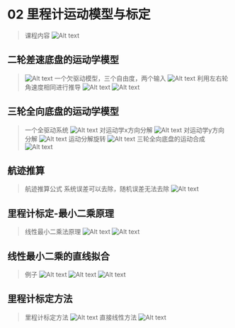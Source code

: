 # 02 里程计运动模型与标定
> 课程内容
> ![Alt text](image.png)

## 二轮差速底盘的运动学模型
>![Alt text](image-1.png)
> 一个欠驱动模型，三个自由度，两个输入
> ![Alt text](image-2.png)
> 利用左右轮角速度相同进行推导
> ![Alt text](image-3.png)
> ![Alt text](image-4.png)

## 三轮全向底盘的运动学模型
>一个全驱动系统
>![Alt text](image-5.png)
>对运动学x方向分解
>![Alt text](image-6.png)
> 对运动学y方向分解
> ![Alt text](image-7.png)
> 运动分解旋转
> ![Alt text](image-8.png)
> 三轮全向底盘的运动合成
> ![Alt text](image-9.png)

## 航迹推算
> 航迹推算公式
> 系统误差可以去除，随机误差无法去除
> ![Alt text](image-10.png)


## 里程计标定-最小二乘原理
> 线性最小二乘法原理
> ![Alt text](image-11.png)
> ![Alt text](image-12.png)

## 线性最小二乘的直线拟合
> 例子
> ![Alt text](image-13.png)
> ![Alt text](image-14.png)
> ![Alt text](image-15.png)

## 里程计标定方法
> 里程计标定方法
> ![Alt text](image-16.png)
> 直接线性方法
> ![Alt text](image-17.png)